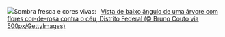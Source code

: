 ![](https://www.bing.com/th?id=OHR.DiadaArvore_PT-BR9942268995_UHD.jpg&w=1000)Sombra fresca e cores vivas:&nbsp;&ensp;[Vista de baixo ângulo de uma árvore com flores cor-de-rosa contra o céu, Distrito Federal (© Bruno Couto via 500px/GettyImages)](https://www.bing.com/th?id=OHR.DiadaArvore_PT-BR9942268995_UHD.jpg)
<br><br/>
